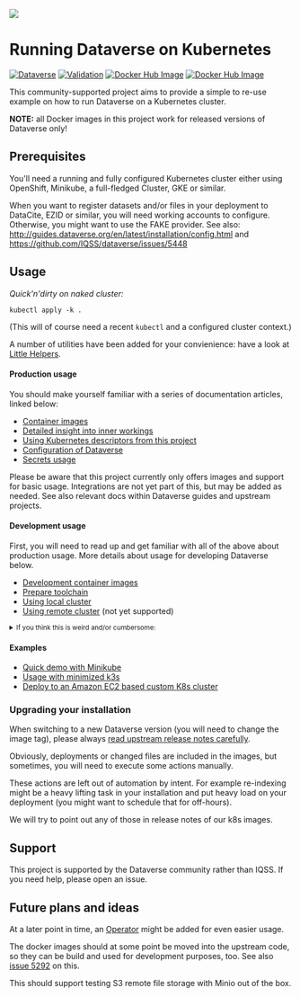 ![](https://raw.githubusercontent.com/IQSS/dataverse-kubernetes/master/docs/title-composition.png)

# Running Dataverse on Kubernetes

[![Dataverse](https://img.shields.io/badge/Dataverse-v4.15.1-important.svg)](https://dataverse.org)
[![Validation](https://jenkins.dataverse.org/job/dataverse-k8s/job/K8s%20Linting/badge/icon?subject=kubeval&status=valid&color=purple)](https://jenkins.dataverse.org/job/dataverse-k8s/job/K8s%20Linting/)
[![Docker Hub Image](https://img.shields.io/static/v1.svg?label=image&message=dataverse-k8s&logo=docker)](https://hub.docker.com/r/iqss/dataverse-k8s)
[![Docker Hub Image](https://img.shields.io/static/v1.svg?label=image&message=solr-k8s&logo=docker)](https://hub.docker.com/r/iqss/solr-k8s)

This community-supported project aims to provide a simple to re-use example on how to run
Dataverse on a Kubernetes cluster.

**NOTE:** all Docker images in this project work for released versions of
Dataverse only!

## Prerequisites

You'll need a running and fully configured Kubernetes cluster either
using OpenShift, Minikube, a full-fledged Cluster, GKE or similar.

When you want to register datasets and/or files in your deployment to
DataCite, EZID or similar, you will need working accounts to configure.
Otherwise, you might want to use the FAKE provider.
See also: http://guides.dataverse.org/en/latest/installation/config.html
and https://github.com/IQSS/dataverse/issues/5448

## Usage

*Quick'n'dirty on naked cluster:*
```
kubectl apply -k .
```
(This will of course need a recent `kubectl` and a configured cluster context.)

A number of utilities have been added for your convienience:
have a look at [Little Helpers](https://github.com/IQSS/dataverse-kubernetes/blob/master/docs/little-helpers.md).

#### Production usage
You should make yourself familiar with a series of documentation articles, linked below:

* [Container images](https://github.com/IQSS/dataverse-kubernetes/blob/master/docs/images.md)
* [Detailed insight into inner workings](https://github.com/IQSS/dataverse-kubernetes/blob/master/docs/how-it-works.md)
* [Using Kubernetes descriptors from this project](https://github.com/IQSS/dataverse-kubernetes/blob/master/docs/reuse.md)
* [Configuration of Dataverse](https://github.com/IQSS/dataverse-kubernetes/blob/master/docs/config.md)
* [Secrets usage](https://github.com/IQSS/dataverse-kubernetes/blob/master/docs/secrets.md)

Please be aware that this project currently only offers images and support
for basic usage. Integrations are not yet part of this, but may be added as needed.
See also relevant docs within Dataverse guides and upstream projects.

#### Development usage
First, you will need to read up and get familiar with all of the above about production usage.
More details about usage for developing Dataverse below.

* [Development container images](https://github.com/IQSS/dataverse-kubernetes/blob/master/docs/images.md#development-images)
* [Prepare toolchain](https://github.com/IQSS/dataverse-kubernetes/blob/master/docs/rundev.md#prepare-toolchain)
* [Using local cluster](https://github.com/IQSS/dataverse-kubernetes/blob/master/docs/rundev.md#local-cluster)
* [Using remote cluster](https://github.com/IQSS/dataverse-kubernetes/blob/master/docs/rundev.md#remote-cluster) (not yet supported)

<small>
<details>
<summary>If you think this is weird and/or cumbersome:</summary>
As long as K8s usage is not a first class citizen for IQSS, this project should
not (or cannot) be included in Dataverse upstream.

```diff
+ We don't have to deal with upstream merge process for PRs and can move quicker.
+ We can use tools like Skaffold, Kustomization, etc only usable when living at the topmost level.
- We have to deal with `git submodules` and somewhat bloated image builds.
- We cannot use fancy Maven tools like JIB and others.
```
</details>
</small>

#### Examples

* [Quick demo with Minikube](https://github.com/IQSS/dataverse-kubernetes/blob/master/docs/minikube.md)
* [Usage with minimized k3s](https://github.com/IQSS/dataverse-kubernetes/blob/master/docs/k3s.md)
* [Deploy to an Amazon EC2 based custom K8s cluster](https://github.com/IQSS/dataverse-kubernetes/blob/master/docs/aws-kops.md)

### Upgrading your installation

When switching to a new Dataverse version (you will need to change the image tag),
please always [read upstream release notes carefully](https://github.com/IQSS/dataverse/releases).

Obviously, deployments or changed files are included in the images, but
sometimes, you will need to execute some actions manually.

These actions are left out of automation by intent. For example re-indexing
might be a heavy lifting task in your installation and put heavy load on your
deployment (you might want to schedule that for off-hours).

We will try to point out any of those in release notes of our k8s images.

## Support

This project is supported by the Dataverse community rather than IQSS. If you need help, please open an issue.

## Future plans and ideas

At a later point in time, an [Operator](https://coreos.com/operators/) might be
added for even easier usage.

The docker images should at some point be moved into the upstream code,
so they can be build and used for development purposes, too.
See also [issue 5292](https://github.com/IQSS/dataverse/issues/5292) on this.

This should support testing S3 remote file storage with Minio out of the box.
